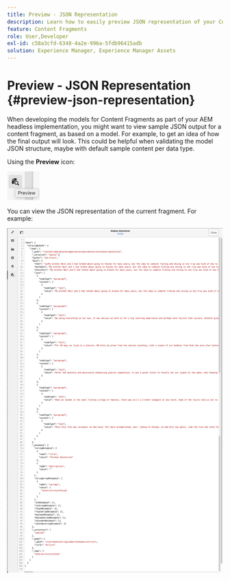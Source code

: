 ```yaml
---
title: Preview - JSON Representation
description: Learn how to easily preview JSON representation of your Content Fragments when implementing your AEM headless solution.
feature: Content Fragments
role: User,Developer
exl-id: c58a3cfd-6348-4a2e-996a-5fdb96415adb
solution: Experience Manager, Experience Manager Assets
---
```

# Preview - JSON Representation {#preview-json-representation}

When developing the models for Content Fragments as part of your AEM headless implementation, you might want to view sample JSON output for a content fragment, as based on a model. For example, to get an idea of how the final output will look. This could be helpful when validating the model JSON structure, maybe with default sample content per data type.

Using the **Preview** icon:

![Content Fragment Editor - Preview tab](assets/cfm-preview-01.png)

You can view the JSON representation of the current fragment. For example:

![Content Fragment Editor - Preview of a Fragment](assets/cfm-preview-02.png)

<!--
**Copy URL** lets you copy to clipboard the URL for either author or publish.
-->
